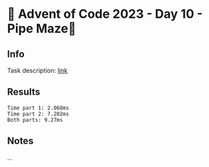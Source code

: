 # 🎄 Advent of Code 2023 - Day 10 - Pipe Maze🎄

## Info

Task description: [link](https://adventofcode.com/2023/day/10)

## Results

```
Time part 1: 2.068ms
Time part 2: 7.202ms
Both parts: 9.27ms
```

## Notes

...

